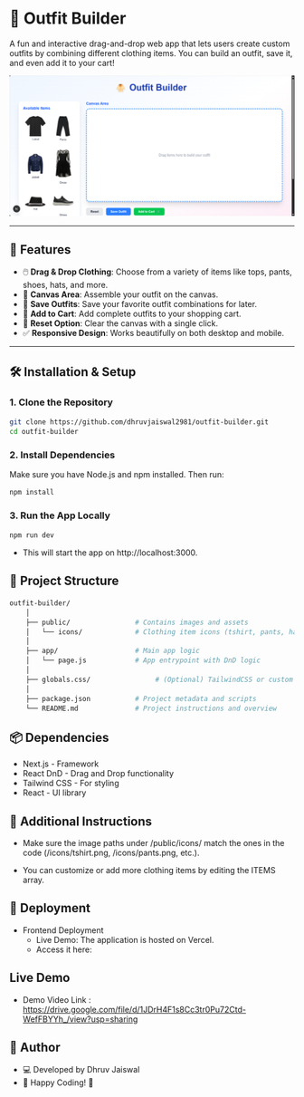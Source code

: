 # 👗 Outfit Builder

A fun and interactive drag-and-drop web app that lets users create custom outfits by combining different clothing items. You can build an outfit, save it, and even add it to your cart!

![Outfit Builder Screenshot](public/icons/preview.PNG)

---

## 🚀 Features

- 🖱️ **Drag & Drop Clothing**: Choose from a variety of items like tops, pants, shoes, hats, and more.
- 🎨 **Canvas Area**: Assemble your outfit on the canvas.
- 💾 **Save Outfits**: Save your favorite outfit combinations for later.
- 🛒 **Add to Cart**: Add complete outfits to your shopping cart.
- 🔄 **Reset Option**: Clear the canvas with a single click.
- ✅ **Responsive Design**: Works beautifully on both desktop and mobile.

---

## 🛠 Installation & Setup

### 1. Clone the Repository

```bash
git clone https://github.com/dhruvjaiswal2981/outfit-builder.git
cd outfit-builder
```

### 2. Install Dependencies
Make sure you have Node.js and npm installed. Then run:

```bash
npm install
```
### 3. Run the App Locally

```bash
npm run dev
```
- This will start the app on http://localhost:3000.

## 📁 Project Structure

```bash
outfit-builder/
    │
    ├── public/                # Contains images and assets
    │   └── icons/             # Clothing item icons (tshirt, pants, hat, etc.)
    │
    ├── app/                   # Main app logic
    │   └── page.js            # App entrypoint with DnD logic
    │
    ├── globals.css/                # (Optional) TailwindCSS or custom styles
    │
    ├── package.json           # Project metadata and scripts
    └── README.md              # Project instructions and overview
```

## 📦 Dependencies

- Next.js - Framework
- React DnD - Drag and Drop functionality
- Tailwind CSS - For styling
- React - UI library

## 📝 Additional Instructions
- Make sure the image paths under /public/icons/ match the ones in the code (/icons/tshirt.png, /icons/pants.png, etc.).

- You can customize or add more clothing items by editing the ITEMS array.

## 🚀 Deployment

- Frontend Deployment
    - Live Demo: The application is hosted on Vercel.
    - Access it here: 

## Live Demo

- Demo Video Link : https://drive.google.com/file/d/1JDrH4F1s8Cc3tr0Pu72Ctd-WefFBYYh_/view?usp=sharing

## 📌 Author
- 💻 Developed by Dhruv Jaiswal
- 🚀 Happy Coding! 🎉

